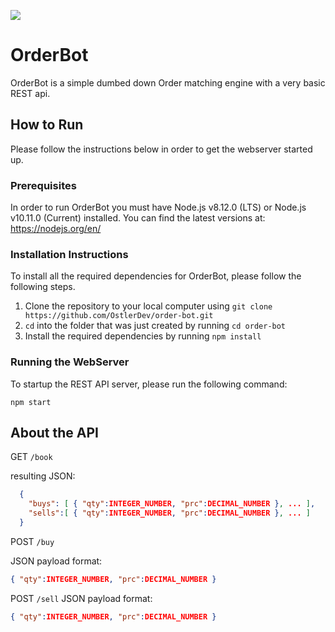 [![](https://travis-ci.org/OstlerDev/order-bot.svg?branch=master)](https://travis-ci.org/OstlerDev/order-bot)
# OrderBot

OrderBot is a simple dumbed down Order matching engine with a very basic REST api.

## How to Run
Please follow the instructions below in order to get the webserver started up.

### Prerequisites
In order to run OrderBot you must have Node.js v8.12.0 (LTS) or Node.js v10.11.0 (Current) installed. You can find the latest versions at: https://nodejs.org/en/

### Installation Instructions
To install all the required dependencies for OrderBot, please follow the following steps.

1. Clone the repository to your local computer using `git clone https://github.com/OstlerDev/order-bot.git`
2. `cd` into the folder that was just created by running `cd order-bot`
3. Install the required dependencies by running `npm install`

### Running the WebServer
To startup the REST API server, please run the following command:

`npm start`

## About the API
GET `/book`
 
resulting JSON:
```json
  {
    "buys": [ { "qty":INTEGER_NUMBER, "prc":DECIMAL_NUMBER }, ... ],
    "sells":[ { "qty":INTEGER_NUMBER, "prc":DECIMAL_NUMBER }, ... ]
  }
```
POST `/buy`

JSON payload format: 
```json
{ "qty":INTEGER_NUMBER, "prc":DECIMAL_NUMBER }
```
 
POST `/sell`
JSON payload format: 
```json
{ "qty":INTEGER_NUMBER, "prc":DECIMAL_NUMBER }
```